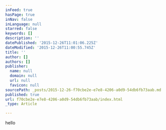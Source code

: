 ```yaml
---
inFeed: true
hasPage: true
inNav: false
inLanguage: null
starred: false
keywords: []
description: ''
datePublished: '2015-12-26T11:01:06.225Z'
dateModified: '2015-12-26T11:00:55.745Z'
title: ''
author: []
authors: []
publisher:
  name: null
  domain: null
  url: null
  favicon: null
sourcePath: _posts/2015-12-26-f70cbe2e-e7e8-4206-a0d9-54db6fb73aab.md
published: true
url: f70cbe2e-e7e8-4206-a0d9-54db6fb73aab/index.html
_type: Article

---
```

hello